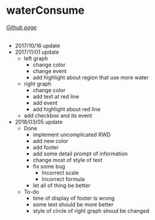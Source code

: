 # waterConsume
###### [Github page](https://e652424342007.github.io/waterConsume/)
* 2017/10/16 update
* 2017/11/01 update
	* left graph
		* change color
		* change event
		* add highlight about region that use more water
	* right graph
		* change color
		* add text at red line
		* add event
		* add highlight about red line
	* add checkbox and its event
* 2018/03/05 update
	* Done
		* implement uncomplicated RWD
		* add new color
		* add footer
		* add some detail prompt of information  
		* change most of style of text
		* fix some bug
			* Incorrect scale
			* Incorrect formula
		* let all of thing be better
	* To-do
		* time of display of footer is wrong
		* some text should be more better
		* style of circle of right graph shoud be changed  
	
